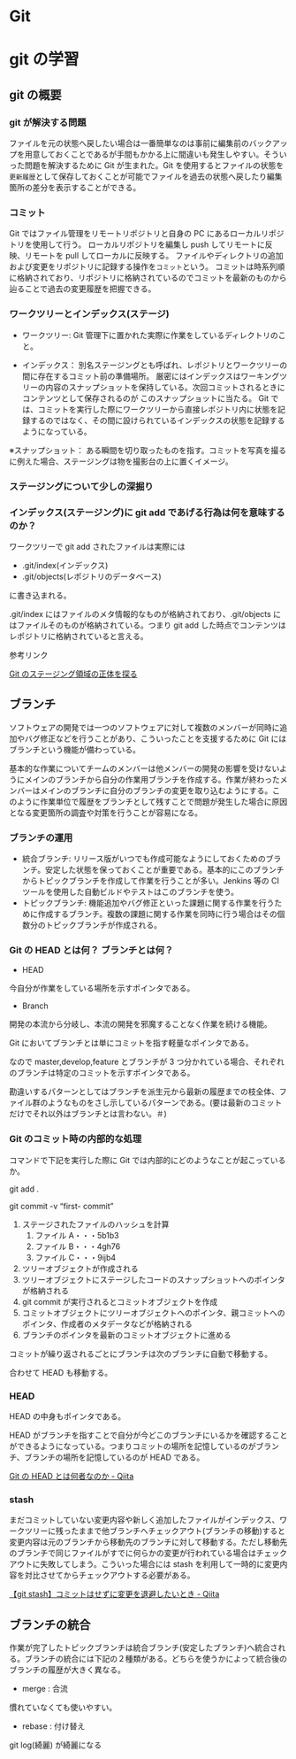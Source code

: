 # Git

# git の学習

## git の概要

### git が解決する問題

ファイルを元の状態へ戻したい場合は一番簡単なのは事前に編集前のバックアップを用意しておくことであるが手間もかかる上に間違いも発生しやすい。そういった問題を解決するために Git が生まれた。Git を使用するとファイルの状態を`更新履歴`として保存しておくことが可能でファイルを過去の状態へ戻したり編集箇所の差分を表示することができる。

### コミット

Git ではファイル管理をリモートリポジトリと自身の PC にあるローカルリポジトリを使用して行う。 ローカルリポジトリを編集し push してリモートに反映、リモートを pull してローカルに反映する。 ファイルやディレクトリの追加および変更をリポジトリに記録する操作を`コミット`という。 コミットは時系列順に格納されており、リポジトリに格納されているのでコミットを最新のものから辿ることで過去の変更履歴を把握できる。

### ワークツリーとインデックス(ステージ)

- ワークツリー: Git 管理下に置かれた実際に作業をしているディレクトリのこと。

- インデックス： 別名ステージングとも呼ばれ、レポジトリとワークツリーの間に存在するコミット前の準備場所。 厳密にはインデックスはワーキングツリーの内容のスナップショットを保持している。次回コミットされるときにコンテンツとして保存されるのが このスナップショットに当たる。 Git では、コミットを実行した際にワークツリーから直接レポジトリ内に状態を記録するのではなく、その間に設けられているインデックスの状態を記録するようになっている。

※スナップショット： ある瞬間を切り取ったものを指す。コミットを写真を撮るに例えた場合、ステージングは物を撮影台の上に置くイメージ。

### ステージングについて少しの深掘り

### インデックス(ステージング)に git add であげる行為は何を意味するのか？

ワークツリーで git add されたファイルは実際には

- .git/index(インデックス)
- .git/objects(レポジトリのデータベース)

に書き込まれる。

.git/index にはファイルのメタ情報的なものが格納されており、.git/objects にはファイルそのものが格納されている。つまり git add した時点でコンテンツはレポジトリに格納されていると言える。

参考リンク

[Git のステージング領域の正体を探る](https://engineering.mercari.com/blog/entry/2017-04-06-171430/)

## ブランチ

ソフトウェアの開発では一つのソフトウェアに対して複数のメンバーが同時に追加やバグ修正などを行うことがあり、こういったことを支援するために Git にはブランチという機能が備わっている。

基本的な作業についてチームのメンバーは他メンバーの開発の影響を受けないようにメインのブランチから自分の作業用ブランチを作成する。作業が終わったメンバーはメインのブランチに自分のブランチの変更を取り込むようにする。このように作業単位で履歴をブランチとして残すことで問題が発生した場合に原因となる変更箇所の調査や対策を行うことが容易になる。

### ブランチの運用

- 統合ブランチ: リリース版がいつでも作成可能なようにしておくためのブランチ。安定した状態を保っておくことが重要である。基本的にこのブランチからトピックブランチを作成して作業を行うことが多い。Jenkins 等の CI ツールを使用した自動ビルドやテストはこのブランチを使う。
- トピックブランチ: 機能追加やバグ修正といった課題に関する作業を行うために作成するブランチ。複数の課題に関する作業を同時に行う場合はその個数分のトピックブランチが作成される。

### Git の HEAD とは何？ ブランチとは何？

- HEAD

今自分が作業をしている場所を示すポインタである。

- Branch

開発の本流から分岐し、本流の開発を邪魔することなく作業を続ける機能。

Git においてブランチとは単にコミットを指す軽量なポインタである。

なので master,develop,feature とブランチが 3 つ分かれている場合、それぞれのブランチは特定のコミットを示すポインタである。

勘違いするパターンとしてはブランチを派生元から最新の履歴までの枝全体、ファイル群のようなものをさし示しているパターンである。(要は最新のコミットだけでそれ以外はブランチとは言わない。＃)

### Git のコミット時の内部的な処理

コマンドで下記を実行した際に Git では内部的にどのようなことが起こっているか。

git add .

git commit -v “first- commit”

1. ステージされたファイルのハッシュを計算
   1. ファイル A・・・5b1b3
   2. ファイル B・・・4gh76
   3. ファイル C・・・9ijb4
2. ツリーオブジェクトが作成される
3. ツリーオブジェクトにステージしたコードのスナップショットへのポインタが格納される
4. git commit が実行されるとコミットオブジェクトを作成
5. コミットオブジェクトにツリーオブジェクトへのポインタ、親コミットへのポインタ、作成者のメタデータなどが格納される
6. ブランチのポインタを最新のコミットオブジェクトに進める

コミットが繰り返されるごとにブランチは次のブランチに自動で移動する。

合わせて HEAD も移動する。

### HEAD

HEAD の中身もポインタである。

HEAD がブランチを指すことで自分が今どこのブランチにいるかを確認することができるようになっている。つまりコミットの場所を記憶しているのがブランチ、ブランチの場所を記憶しているのが HEAD である。

[Git の HEAD とは何者なのか - Qiita](https://qiita.com/ymzkjpx/items/00ff664da60c37458aaa)

### stash

まだコミットしていない変更内容や新しく追加したファイルがインデックス、ワークツリーに残ったままで他ブランチへチェックアウト(ブランチの移動)すると変更内容は元のブランチから移動先のブランチに対して移動する。ただし移動先のブランチで同じファイルがすでに何らかの変更が行われている場合はチェックアウトに失敗してしまう。こういった場合には stash を利用して一時的に変更内容を対比させてからチェックアウトする必要がある。

[【git stash】コミットはせずに変更を退避したいとき - Qiita](https://qiita.com/chihiro/items/f373873d5c2dfbd03250)

## ブランチの統合

作業が完了したトピックブランチは統合ブランチ(安定したブランチ)へ統合される。ブランチの統合には下記の２種類がある。どちらを使うかによって統合後のブランチの履歴が大きく異なる。

- merge : 合流

慣れていなくても使いやすい。

- rebase : 付け替え

git log(綺麗) が綺麗になる
